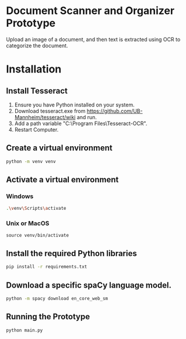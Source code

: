 
# Document Scanner and Organizer Prototype

Upload an image of a document, and then text is extracted using OCR to categorize the document.

# Installation

## Install Tesseract

1. Ensure you have Python installed on your system.
2. Download tesseract.exe from https://github.com/UB-Mannheim/tesseract/wiki and run.
3. Add a path variable "C:\Program Files\Tesseract-OCR".
4. Restart Computer.

## Create a virtual environment
```bash
python -m venv venv
```

## Activate a virtual environment

### Windows
```bash
.\venv\Scripts\activate  
```

### Unix or MacOS
```
source venv/bin/activate 
```

## Install the required Python libraries
```bash
pip install -r requirements.txt
```

## Download a specific spaCy language model.
```bash
python -m spacy download en_core_web_sm
```



## Running the Prototype
```bash
python main.py
```



